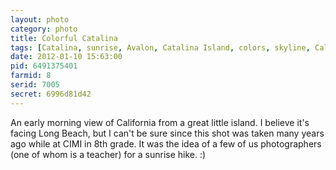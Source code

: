 ```yaml
---
layout: photo
category: photo
title: Colorful Catalina
tags: [Catalina, sunrise, Avalon, Catalina Island, colors, skyline, California, CA, silhouette, ocean, water, morning, Long Beach, Lumix LX1, CIMI, cycomachead, Michael Ball]
date: 2012-01-10 15:63:00
pid: 6491375401
farmid: 8
serid: 7005
secret: 6996d81d42
---
```



An early morning view of California from a great little island. I believe it's facing Long Beach, but I can't be sure since this shot was taken many years ago while at CIMI in 8th grade. It was the idea of a few of us photographers (one of whom is a teacher) for a sunrise hike. :)
